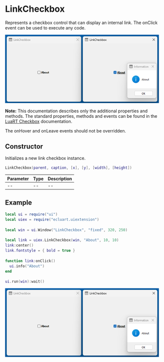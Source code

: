 # LinkCheckbox

Represents a checkbox control that can display an internal link. The onClick event can be used to execute any code. 

![linkcheckbox](/docs/linkcheckbox/linkcheckbox01.png)

**Note:**
This documentation describes only the additional properties and methods.
The standard properties, methods and events can be found in the [LuaRT Checkbox](https://www.luart.org/doc/ui/Checkbox.html) documentation.

The onHover and onLeave events should not be overridden.

## Constructor

Initializes a new link checkbox instance.

```Lua
LinkCheckbox(parent, caption, [x], [y], [width], [height])
```

Parameter | Type | Description
---|---|---
-- | -- | --

## Example

```Lua
local ui = require("ui")
local uiex = require("ecluart.uiextension")

local win = ui.Window("LinkCheckbox", "fixed", 320, 250)

local link = uiex.LinkCheckbox(win, "About", 10, 10)
link:center()
link.fontstyle = { bold = true }

function link:onClick()
  ui.info("About")
end

ui.run(win):wait()
```

![linkcheckbox](/docs/linkcheckbox/linkcheckbox01.png)

